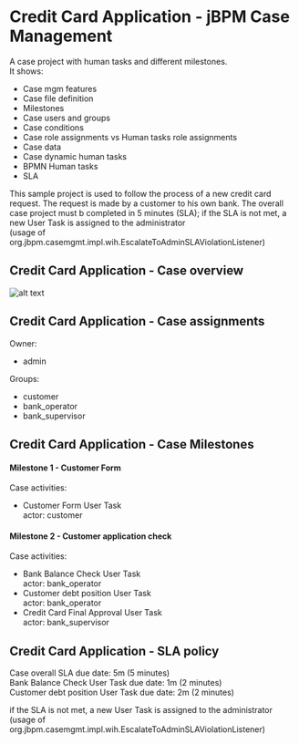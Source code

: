 # Credit Card Application - jBPM Case Management


A case project with human tasks and different milestones. <br>It shows:
 - Case mgm features
 - Case file definition
 - Milestones
 - Case users and groups
 - Case conditions
 - Case role assignments vs Human tasks role assignments
 - Case data
 - Case dynamic human tasks
 - BPMN Human tasks
 - SLA

This sample project is used to follow the process of a new credit card request.
The request is made by a customer to his own bank.
The overall case project must b completed in 5 minutes (SLA); if the SLA is not met, a new User Task is assigned to the administrator
<br>(usage of org.jbpm.casemgmt.impl.wih.EscalateToAdminSLAViolationListener)


## Credit Card Application - Case overview

![alt text](https://github.com/hifly81/bpm-credit-card-application/blob/master/src/main/resources/com/redhat/creditcardapplication/com.redhat.creditCardApplication-svg.svg)

## Credit Card Application - Case assignments

Owner:
 - admin

Groups:
 - customer
 - bank_operator
 - bank_supervisor

## Credit Card Application - Case Milestones

#### Milestone 1 - Customer Form<br>
 Case activities:
- Customer Form User Task<br>
    actor: customer

#### Milestone 2 - Customer application check<br>
 Case activities:
 - Bank Balance Check User Task<br>
     actor: bank_operator
 - Customer debt position User Task<br>
     actor: bank_operator
 - Credit Card Final Approval User Task<br>
     actor: bank_supervisor

## Credit Card Application - SLA policy
 Case overall SLA due date: 5m (5 minutes)<br>
 Bank Balance Check User Task due date: 1m (2 minutes)<br>
 Customer debt position User Task due date: 2m (2 minutes)<br>

 if the SLA is not met, a new User Task is assigned to the administrator
 <br>(usage of org.jbpm.casemgmt.impl.wih.EscalateToAdminSLAViolationListener)
